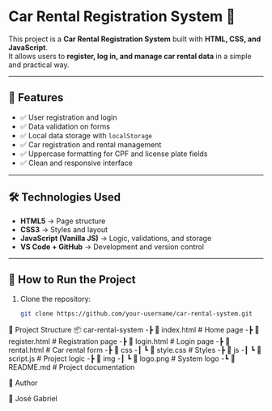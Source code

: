 # Car Rental Registration System 🚗  

This project is a **Car Rental Registration System** built with **HTML, CSS, and JavaScript**.  
It allows users to **register, log in, and manage car rental data** in a simple and practical way.  

---

## 📌 Features  

- ✅ User registration and login  
- ✅ Data validation on forms  
- ✅ Local data storage with `localStorage`  
- ✅ Car registration and rental management  
- ✅ Uppercase formatting for CPF and license plate fields  
- ✅ Clean and responsive interface  

---

## 🛠️ Technologies Used  

- **HTML5** → Page structure  
- **CSS3** → Styles and layout  
- **JavaScript (Vanilla JS)** → Logic, validations, and storage  
- **VS Code + GitHub** → Development and version control  

---

## 🚀 How to Run the Project  

1. Clone the repository:  
   ```bash
   git clone https://github.com/your-username/car-rental-system.git

📂 Project Structure
📦 car-rental-system
 -┣ 📜 index.html        # Home page
 -┣ 📜 register.html     # Registration page
 -┣ 📜 login.html        # Login page
 -┣ 📜 rental.html       # Car rental form
 -┣ 📂 css
 -┃ ┗ 📜 style.css       # Styles
 -┣ 📂 js
 -┃ ┗ 📜 script.js       # Project logic
 -┣ 📂 img
 -┃ ┗ 📜 logo.png        # System logo
 -┗ 📜 README.md         # Project documentation

📖 Author

👤 José Gabriel

